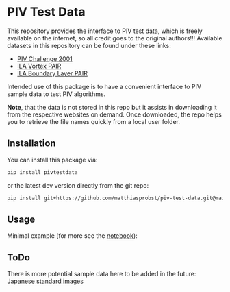 # PIV Test Data

This repository provides the interface to PIV test data, which is freely available on the internet, so all credit goes
to the original authors!!! Available datasets in this repository can be found under these links:

* [PIV Challenge 2001](https://www.pivchallenge.org/)
* [ILA Vortex PAIR](https://www.pivtec.com/download.html)
* [ILA Boundary Layer PAIR](https://www.pivtec.com/download.html)

Intended use of this package is to have a convenient interface to PIV sample data to test PIV algorithms.

**Note**, that the data is not stored in this repo but it assists in downloading it from the respective websites on
demand. Once downloaded, the repo helps you to retrieve the file names quickly from a local user folder.

## Installation

You can install this package via:

```bash
pip install pivtestdata
```

or the latest dev version directly from the git repo:

```bash
pip install git+https://github.com/matthiasprobst/piv-test-data.git@main
```

## Usage

Minimal example (for more see the [notebook](docs/Tutorial.ipynb)):

## ToDo

There is more potential sample data here to be added in the future:
[Japanese standard images](http://www.vsj.jp/~pivstd/image-e.html)